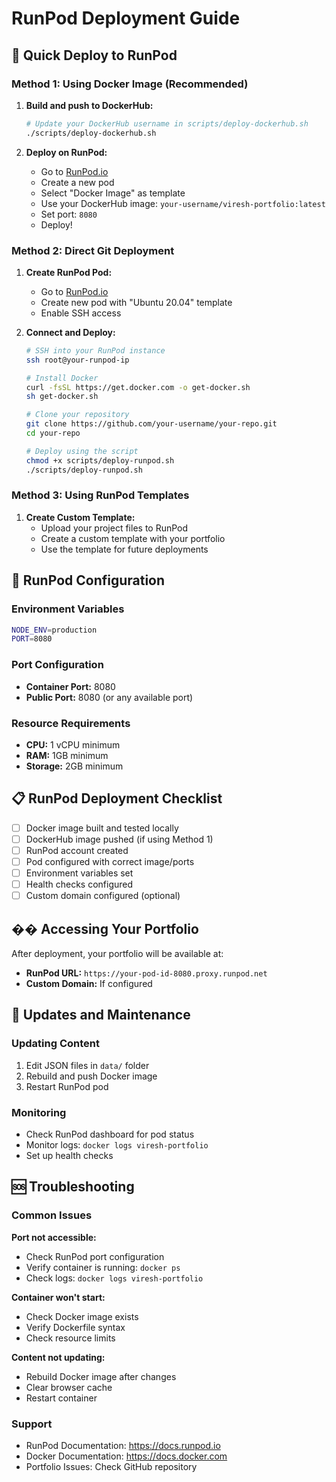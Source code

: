 # RunPod Deployment Guide

## 🚀 Quick Deploy to RunPod

### Method 1: Using Docker Image (Recommended)

1. **Build and push to DockerHub:**
   ```bash
   # Update your DockerHub username in scripts/deploy-dockerhub.sh
   ./scripts/deploy-dockerhub.sh
   ```

2. **Deploy on RunPod:**
   - Go to [RunPod.io](https://runpod.io)
   - Create a new pod
   - Select "Docker Image" as template
   - Use your DockerHub image: `your-username/viresh-portfolio:latest`
   - Set port: `8080`
   - Deploy!

### Method 2: Direct Git Deployment

1. **Create RunPod Pod:**
   - Go to [RunPod.io](https://runpod.io)
   - Create new pod with "Ubuntu 20.04" template
   - Enable SSH access

2. **Connect and Deploy:**
   ```bash
   # SSH into your RunPod instance
   ssh root@your-runpod-ip
   
   # Install Docker
   curl -fsSL https://get.docker.com -o get-docker.sh
   sh get-docker.sh
   
   # Clone your repository
   git clone https://github.com/your-username/your-repo.git
   cd your-repo
   
   # Deploy using the script
   chmod +x scripts/deploy-runpod.sh
   ./scripts/deploy-runpod.sh
   ```

### Method 3: Using RunPod Templates

1. **Create Custom Template:**
   - Upload your project files to RunPod
   - Create a custom template with your portfolio
   - Use the template for future deployments

## 🔧 RunPod Configuration

### Environment Variables
```bash
NODE_ENV=production
PORT=8080
```

### Port Configuration
- **Container Port:** 8080
- **Public Port:** 8080 (or any available port)

### Resource Requirements
- **CPU:** 1 vCPU minimum
- **RAM:** 1GB minimum
- **Storage:** 2GB minimum

## 📋 RunPod Deployment Checklist

- [ ] Docker image built and tested locally
- [ ] DockerHub image pushed (if using Method 1)
- [ ] RunPod account created
- [ ] Pod configured with correct image/ports
- [ ] Environment variables set
- [ ] Health checks configured
- [ ] Custom domain configured (optional)

## �� Accessing Your Portfolio

After deployment, your portfolio will be available at:
- **RunPod URL:** `https://your-pod-id-8080.proxy.runpod.net`
- **Custom Domain:** If configured

## 🔄 Updates and Maintenance

### Updating Content
1. Edit JSON files in `data/` folder
2. Rebuild and push Docker image
3. Restart RunPod pod

### Monitoring
- Check RunPod dashboard for pod status
- Monitor logs: `docker logs viresh-portfolio`
- Set up health checks

## 🆘 Troubleshooting

### Common Issues

**Port not accessible:**
- Check RunPod port configuration
- Verify container is running: `docker ps`
- Check logs: `docker logs viresh-portfolio`

**Container won't start:**
- Check Docker image exists
- Verify Dockerfile syntax
- Check resource limits

**Content not updating:**
- Rebuild Docker image after changes
- Clear browser cache
- Restart container

### Support
- RunPod Documentation: https://docs.runpod.io
- Docker Documentation: https://docs.docker.com
- Portfolio Issues: Check GitHub repository
